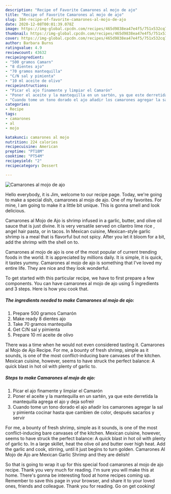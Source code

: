 ```yaml
---
description: "Recipe of Favorite Camarones al mojo de ajo"
title: "Recipe of Favorite Camarones al mojo de ajo"
slug: 384-recipe-of-favorite-camarones-al-mojo-de-ajo
date: 2020-12-08T00:01:39.078Z
image: https://img-global.cpcdn.com/recipes/465d9838ea47e4f5/751x532cq70/camarones-al-mojo-de-ajo-foto-principal.jpg
thumbnail: https://img-global.cpcdn.com/recipes/465d9838ea47e4f5/751x532cq70/camarones-al-mojo-de-ajo-foto-principal.jpg
cover: https://img-global.cpcdn.com/recipes/465d9838ea47e4f5/751x532cq70/camarones-al-mojo-de-ajo-foto-principal.jpg
author: Barbara Burns
ratingvalue: 4.9
reviewcount: 43632
recipeingredient:
- "500 gramos Camarn"
- "8 dientes ajo"
- "70 gramos mantequilla"
- "C/N sal y pimienta"
- "10 ml aceite de olivo"
recipeinstructions:
- "Picar el ajo finamente y limpiar el Camarón"
- "Poner el aceite y la mantequilla en un sartén, ya que este derretida la mantequilla agrega el ajo y deja sofreír"
- "Cuando tome un tono dorado el ajo añadir los camarones agregar la sal y pimienta cocinar hasta que cambien de color, después sacarlos y servir"
categories:
- Recipe
tags:
- camarones
- al
- mojo

katakunci: camarones al mojo 
nutrition: 224 calories
recipecuisine: American
preptime: "PT18M"
cooktime: "PT54M"
recipeyield: "2"
recipecategory: Dessert

---
```



![Camarones al mojo de ajo](https://img-global.cpcdn.com/recipes/465d9838ea47e4f5/751x532cq70/camarones-al-mojo-de-ajo-foto-principal.jpg)

Hello everybody, it is Jim, welcome to our recipe page. Today, we're going to make a special dish, camarones al mojo de ajo. One of my favorites. For mine, I am going to make it a little bit unique. This is gonna smell and look delicious.

Camarones al Mojo de Ajo is shrimp infused in a garlic, butter, and olive oil sauce that is just divine. It is very versatile served on cilantro lime rice , angel hair pasta, or in tacos. In Mexican cuisine, Mexican-style garlic shrimp is a meal that is flavorful but not spicy. After you let it bloom for a bit, add the shrimp with the shell on to.

Camarones al mojo de ajo is one of the most popular of current trending foods in the world. It is appreciated by millions daily. It is simple, it is quick, it tastes yummy. Camarones al mojo de ajo is something that I've loved my entire life. They are nice and they look wonderful.


To get started with this particular recipe, we have to first prepare a few components. You can have camarones al mojo de ajo using 5 ingredients and 3 steps. Here is how you cook that.

<!--inarticleads1-->

##### The ingredients needed to make Camarones al mojo de ajo:

1. Prepare 500 gramos Camarón
1. Make ready 8 dientes ajo
1. Take 70 gramos mantequilla
1. Get C/N sal y pimienta
1. Prepare 10 ml aceite de olivo


There was a time when he would not even considered tasting it. Camarones al Mojo de Ajo Recipe. For me, a bounty of fresh shrimp, simple as it sounds, is one of the most conflict-inducing bare canvases of the kitchen. Mexican cuisine, however, seems to have struck the perfect balance: A quick blast in hot oil with plenty of garlic to. 

<!--inarticleads2-->

##### Steps to make Camarones al mojo de ajo:

1. Picar el ajo finamente y limpiar el Camarón
1. Poner el aceite y la mantequilla en un sartén, ya que este derretida la mantequilla agrega el ajo y deja sofreír
1. Cuando tome un tono dorado el ajo añadir los camarones agregar la sal y pimienta cocinar hasta que cambien de color, después sacarlos y servir


For me, a bounty of fresh shrimp, simple as it sounds, is one of the most conflict-inducing bare canvases of the kitchen. Mexican cuisine, however, seems to have struck the perfect balance: A quick blast in hot oil with plenty of garlic to. In a large skillet, heat the olive oil and butter over high heat. Add the garlic and cook, stirring, until it just begins to turn golden. Camarones Al Mojo de Ajo are Mexican Garlic Shrimp and they are delish! 

So that is going to wrap it up for this special food camarones al mojo de ajo recipe. Thank you very much for reading. I'm sure you will make this at home. There's gonna be interesting food at home recipes coming up. Remember to save this page in your browser, and share it to your loved ones, friends and colleague. Thank you for reading. Go on get cooking!
